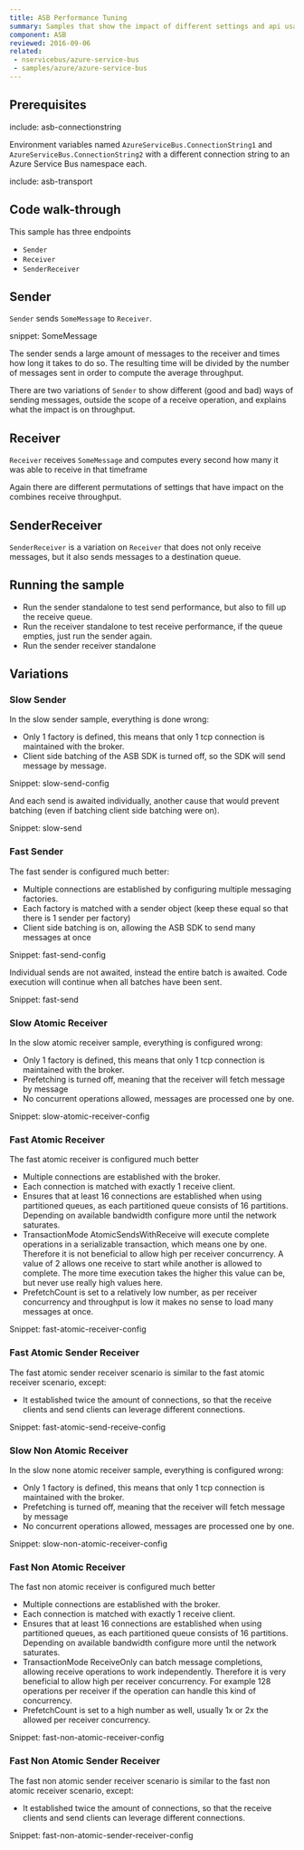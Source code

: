 ```yaml
---
title: ASB Performance Tuning
summary: Samples that show the impact of different settings and api usage patterns on the performance of the ASB transport.
component: ASB
reviewed: 2016-09-06
related:
 - nservicebus/azure-service-bus
 - samples/azure/azure-service-bus
---
```


## Prerequisites

include: asb-connectionstring 

Environment variables named `AzureServiceBus.ConnectionString1` and `AzureServiceBus.ConnectionString2` with a different connection string to an Azure Service Bus namespace each.

include: asb-transport


## Code walk-through

This sample has three endpoints

* `Sender`
* `Receiver`
* `SenderReceiver`

## Sender

`Sender` sends `SomeMessage` to `Receiver`.

snippet: SomeMessage

The sender sends a large amount of messages to the receiver and times how long it takes to do so. The resulting time will be divided by the number of messages sent in order to compute the average throughput. 

There are two variations of `Sender` to show different (good and bad) ways of sending messages, outside the scope of a receive operation, and explains what the impact is on throughput.

## Receiver

`Receiver` receives `SomeMessage` and computes every second how many it was able to receive in that timeframe

Again there are different permutations of settings that have impact on the combines receive throughput.

## SenderReceiver

`SenderReceiver` is a variation on `Receiver` that does not only receive messages, but it also sends messages to a destination queue.

## Running the sample

 * Run the sender standalone to test send performance, but also to fill up the receive queue.
 * Run the receiver standalone to test receive performance, if the queue empties, just run the sender again.
 * Run the sender receiver standalone
 
## Variations
 
### Slow Sender

In the slow sender sample, everything is done wrong:
 * Only 1 factory is defined, this means that only 1 tcp connection is maintained with the broker.
 * Client side batching of the ASB SDK is turned off, so the SDK will send message by message.

Snippet: slow-send-config

And each send is awaited individually, another cause that would prevent batching (even if batching client side batching were on).

Snippet: slow-send  

### Fast Sender

The fast sender is configured much better:
 * Multiple connections are established by configuring multiple messaging factories.
 * Each factory is matched with a sender object (keep these equal so that there is 1 sender per factory)
 * Client side batching is on, allowing the ASB SDK to send many messages at once

Snippet: fast-send-config

Individual sends are not awaited, instead the entire batch is awaited. Code execution will continue when all batches have been sent.

Snippet: fast-send

### Slow Atomic Receiver

In the slow atomic receiver sample, everything is configured wrong:
 * Only 1 factory is defined, this means that only 1 tcp connection is maintained with the broker.
 * Prefetching is turned off, meaning that the receiver will fetch message by message
 * No concurrent operations allowed, messages are processed one by one.

Snippet: slow-atomic-receiver-config

### Fast Atomic Receiver

The fast atomic receiver is configured much better
 * Multiple connections are established with the broker.
 * Each connection is matched with exactly 1 receive client.
 * Ensures that at least 16 connections are established when using partitioned queues, as each partitioned queue consists of 16 partitions. Depending on available bandwidth configure more until the network saturates.
 * TransactionMode AtomicSendsWithReceive will execute complete operations in a serializable transaction, which means one by one. Therefore it is not beneficial to allow high per receiver concurrency. A value of 2 allows one receive to start while another is allowed to complete. The more time execution takes the higher this value can be, but never use really high values here.
 * PrefetchCount is set to a relatively low number, as per receiver concurrency and throughput is low it makes no sense to load many messages at once.

Snippet: fast-atomic-receiver-config

### Fast Atomic Sender Receiver

The fast atomic sender receiver scenario is similar to the fast atomic receiver scenario, except:
 * It established twice the amount of connections, so that the receive clients and send clients can leverage different connections.

Snippet: fast-atomic-send-receive-config

### Slow Non Atomic Receiver

In the slow none atomic receiver sample, everything is configured wrong:
 * Only 1 factory is defined, this means that only 1 tcp connection is maintained with the broker.
 * Prefetching is turned off, meaning that the receiver will fetch message by message
 * No concurrent operations allowed, messages are processed one by one.

Snippet: slow-non-atomic-receiver-config

### Fast Non Atomic Receiver

The fast non atomic receiver is configured much better
 * Multiple connections are established with the broker.
 * Each connection is matched with exactly 1 receive client.
 * Ensures that at least 16 connections are established when using partitioned queues, as each partitioned queue consists of 16 partitions. Depending on available bandwidth configure more until the network saturates.
 * TransactionMode ReceiveOnly can batch message completions, allowing receive operations to work independently. Therefore it is very beneficial to allow high per receiver concurrency. For example 128 operations per receiver if the operation can handle this kind of concurrency.
 * PrefetchCount is set to a high number as well, usually 1x or 2x the allowed per receiver concurrency.

Snippet: fast-non-atomic-receiver-config

### Fast Non Atomic Sender Receiver

The fast non atomic sender receiver scenario is similar to the fast non atomic receiver scenario, except:
 * It established twice the amount of connections, so that the receive clients and send clients can leverage different connections.

Snippet: fast-non-atomic-sender-receiver-config